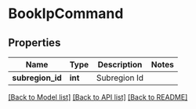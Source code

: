 # BookIpCommand

## Properties
Name | Type | Description | Notes
------------ | ------------- | ------------- | -------------
**subregion_id** | **int** | Subregion Id | 

[[Back to Model list]](../README.md#documentation-for-models) [[Back to API list]](../README.md#documentation-for-api-endpoints) [[Back to README]](../README.md)



